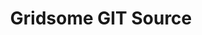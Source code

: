 ---
title: Gridsome GIT Source
description: Gridsome source to fetch data from a remote git repository
repository: noxify/gridsome-source-git
type: package
demo: null
docs: /documentation/gridsome-source-git
---